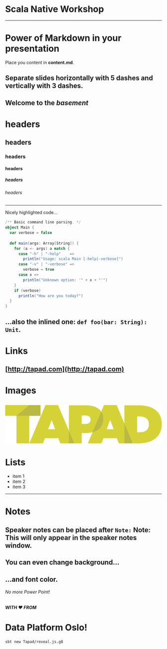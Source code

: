# Scala Native Workshop
-----
# Power of Markdown in your presentation
Place you content in **content.md**.

Separate slides horizontally with **5 dashes** and vertically with **3 dashes**.
---
Welcome to the *basement*
-----
# headers
## headers
### headers
#### headers
##### headers
###### headers
-----
Nicely highlighted code...
```scala
/** Basic command line parsing. */
object Main {
  var verbose = false

  def main(args: Array[String]) {
    for (a <- args) a match {
      case "-h" | "-help"    =>
        println("Usage: scala Main [-help|-verbose]")
      case "-v" | "-verbose" =>
        verbose = true
      case x =>
        println("Unknown option: '" + x + "'")
    }
    if (verbose)
      println("How are you today?")
  }
}
```
...also the inlined one: `def foo(bar: String): Unit`.
-----
# Links
[http://tapad.com](http://tapad.com)
-----
# Images
![tapad-logo](img/TAPAD_eps_green.png)
-----
# Lists
* item 1
* item 2
* item 3
-----
# Notes
Speaker notes can be placed after `Note:`
Note: This will only appear in the speaker notes window.
-----   
<!-- .slide: data-background="#9B2743" -->
You can even change background...
-----
<!-- .slide: data-background="#B7BF10" style="color: #9B2743;" -->
...and font color.
-----
###### No more Power Point!

##### WITH *&#x2764;* FROM
# Data Platform Oslo!

`sbt new Tapad/reveal.js.g8`